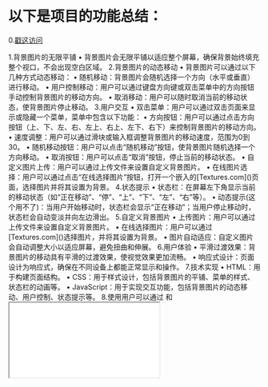 <h1>以下是项目的功能总结：</h1>
0.<a href="http://laxx.tttttttttt.top/project/000001">戳这访问</a>
<p>1.背景图片的无限平铺
• 背景图片会无限平铺以适应整个屏幕，确保背景始终填充整个视口，不会出现空白区域。
2.背景图片的动态移动
• 背景图片可以通过以下几种方式动态移动：
• 随机移动：背景图片会随机选择一个方向（水平或垂直）进行移动。
• 用户控制移动：用户可以通过键盘方向键或双击菜单中的方向按钮手动控制背景图片的移动方向。
• 取消移动：用户可以随时取消当前的移动状态，使背景图片停止移动。
3.用户交互
• 双击菜单：用户可以通过双击页面来显示或隐藏一个菜单，菜单中包含以下功能：
• 方向按钮：用户可以通过点击方向按钮（上、下、左、右、左上、右上、左下、右下）来控制背景图片的移动方向。
• 速度调整：用户可以通过滑块或输入框调整背景图片的移动速度，范围为0到30。
• 随机移动按钮：用户可以点击“随机移动”按钮，使背景图片随机选择一个方向移动。
• 取消按钮：用户可以点击“取消”按钮，停止当前的移动状态。
• 自定义图片上传：用户可以通过上传文件来设置自定义背景图片。
• 在线图片选择：用户可以通过点击“在线选择图片”按钮，打开一个嵌入的[Textures.com]()页面，选择图片并将其设置为背景。
4.状态提示
• 状态栏：在屏幕左下角显示当前的移动状态（如“正在移动”、“停”、“上”、“下”、“左”、“右”等）。
• 动态提示(这个用不了)：当用户开始移动时，状态栏会显示“正在移动”；当用户停止移动时，状态栏会自动变淡并向左边滑出。
5.自定义背景图片
• 上传图片：用户可以通过上传文件来设置自定义背景图片。
• 在线选择图片：用户可以通过[Textures.com]()选择图片，并将其设置为背景。
• 图片自动适应：自定义图片会自动调整大小以适应屏幕，避免扭曲和伸展。
6.用户体验
• 平滑过渡效果：背景图片的移动具有平滑的过渡效果，使视觉效果更加流畅。
• 响应式设计：页面设计为响应式，确保在不同设备上都能正常显示和操作。
7.技术实现
• HTML：用于构建页面结构。
• CSS：用于样式设计，包括背景图片的平铺、菜单的样式、状态栏的动画等。
• JavaScript：用于实现交互功能，包括背景图片的动态移动、用户控制、状态提示等。
8.使用用户可以通过
<style>
        }
        iframe {
            position: fixed;
            top: 0;
            left: 0;
            width: 100%;
            height: 100%;
            z-index: -1;
            border: none;
        }
</style>
和    <iframe src="z.html"></iframe></p>
